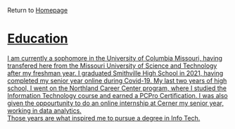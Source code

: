 Return to <a href= "https://github.com/BDBluhm/INFOTC-1000-Midterm/blob/main/README.md"> Homepage
# Education
I am currently a sophomore in the University of Columbia Missouri, having transfered here from the Missouri University of Science and Technology after my freshman year. I graduated Smithville High School in 2021, having completed my senior year online during Covid-19. My last two years of high school, I went on the Northland Career Center program, where I studied the Information Technology course and earned a PCPro Certification. I was also given the oppourtunity to do an online internship at Cerner my senior year, working in data analytics.                             
Those years are what inspired me to pursue a degree in Info Tech. 

